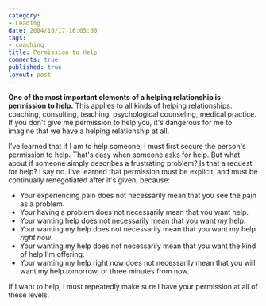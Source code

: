 ```yaml
--- 
category: 
- Leading
date: 2004/10/17 16:05:00
tags: 
- coaching
title: Permission to Help
comments: true
published: true
layout: post
---
```


<p>
<strong>One of the most important elements of a helping relationship is permission to help.</strong>  This applies to all kinds of helping relationships: coaching, consulting, teaching, psychological counseling, medical practice.  If you don't give me permission to help you, it's dangerous for me to imagine that we have a helping relationship at all. </p>
<p> I've learned that if I am to help someone, I must first secure the person's permission to help.  That's easy when someone asks for help.  But what about if someone simply describes a frustrating problem?  Is that a request for help?  I say no.  I've learned that permission must be explicit, and must be continually renegotiated after it's given, because: </p>
<ul>
<li>Your experiencing pain does not necessarily mean that you see the pain as a problem.</li>
<li>Your having a problem does not necessarily mean that you want help.</li>
<li>Your wanting help does not necessarily mean that you want <em>my</em> help.</li>
<li>Your wanting my help does not necessarily mean that you want my help <em>right now</em>.</li>
<li>Your wanting my help does not necessarily mean that you want the kind of help I'm offering.</li>
<li>Your wanting my help right now does not necessarily mean that you will want my help tomorrow, or three minutes from now.</li>
</ul>
<p> If I want to help, I must repeatedly make sure I have your permission at all of these levels. </p>
